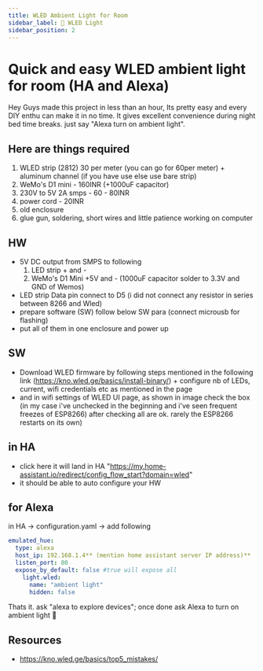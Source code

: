```yaml
---
title: WLED Ambient Light for Room
sidebar_label: 🌈 WLED Light
sidebar_position: 2
---
```


# Quick and easy WLED ambient light for room (HA and Alexa)

Hey Guys made this project in less than an hour, Its pretty easy and every DIY enthu can make it in no time. It gives excellent convenience during night bed time breaks. just say "Alexa turn on ambient light".

## Here are things required

1. WLED strip (2812) 30 per meter (you can go for 60per meter) + aluminum channel (if you have use else use bare strip)
2. WeMo's D1 mini - 160INR (+1000uF capacitor)
3. 230V to 5V 2A smps - 60 - 80INR
4. power cord - 20INR
5. old enclosure
6. glue gun, soldering, short wires and little patience working on computer

## HW

- 5V DC output from SMPS to following  
    1) LED strip + and -
    2) WeMo's D1 Mini +5V and - (1000uF capacitor solder to 3.3V and GND of Wemos)
- LED strip Data pin connect to D5 (i did not connect any resistor in series between 8266 and Wled)
- prepare software (SW) follow below SW para (connect microusb for flashing)
- put all of them in one enclosure and power up

## SW

- Download WLED firmware by following steps mentioned in the following link (https://kno.wled.ge/basics/install-binary/) + configure nb of LEDs, current, wifi credentials etc as mentioned in the page
- and in wifi settings of WLED UI page, as shown in image check the box (in my case i've unchecked in the beginning and i've seen frequent freezes of ESP8266) after checking all are ok. rarely the ESP8266 restarts on its own)

## in HA

- click here it will land in HA "https://my.home-assistant.io/redirect/config_flow_start?domain=wled"
- it should be able to auto configure your HW 

## for Alexa

in HA -> configuration.yaml -> add following

```yaml
emulated_hue:
  type: alexa
  host_ip: 192.168.1.4** (mention home assistant server IP address)**
  listen_port: 80
  expose_by_default: false #true will expose all
    light.wled:
      name: "ambient light"
      hidden: false
```

Thats it. ask "alexa to explore devices"; once done ask Alexa to turn on ambient light 🙂

## Resources

- https://kno.wled.ge/basics/top5_mistakes/

  
<!-- ![alt text](img/image.png)
![alt text](img/image-1.png)
![alt text](img/image-2.png)
![alt text](img/image-3.png)
![alt text](img/image-4.png) -->
